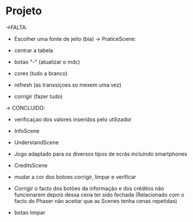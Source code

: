 # Projeto
->FALTA:
* Escolher uma fonte de jeito (bia) 
-> PraticeScene:

* centrar a tabela 
* botao "-" (atualizar o mdc)
* cores (tudo a branco) 
* refresh (as transsiçoes so mexem uma vez)
* corrigir (fazer tudo)



-> CONCLUIDO:
* verificaçao dos valores inseridos pelo utilizador     

* InfoScene 

* UnderstandScene

* Jogo adaptado para os diversos tipos de ecrãs incluindo smartphones

*  CreditsScene

*  mudar a cor dos botoes corrigir, limpar e verificar

* Corrigir o facto dos botões da informação e dos créditos não funcionarem depois dessa cena ter sido fechada (Relacionado com o facto do Phaser não aceitar que as Scenes tenha cenas repetidas) 

* botao limpar  


